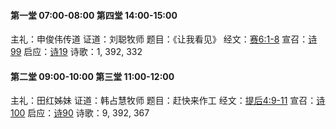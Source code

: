 #### 第一堂 07:00-08:00 第四堂 14:00-15:00

主礼：申俊伟传道
证道：刘聪牧师
题目：《让我看见》
经文：[赛6:1-8](http://www.hdchurch.org/bibleapi/?flag=ysys>6:1-8 "赛6:1-8")
宣召：[诗99](http://www.hdchurch.org/bibleapi/?flag=sp>99 "诗99")
启应：[诗19](http://www.hdchurch.org/bibleapi/?flag=sp>19 "诗19")
诗歌：1, 392, 332

#### 第二堂 09:00-10:00 第三堂 11:00-12:00

主礼：田红姊妹
证道：韩占慧牧师
题目：赶快来作工
经文：[提后4:9-11](http://www.hdchurch.org/bibleapi/?flag=tmths>4:9-11 "提后4:9-11")
宣召：[诗100](http://www.hdchurch.org/bibleapi/?flag=sp>100 "诗100")
启应：[诗90](http://www.hdchurch.org/bibleapi/?flag=sp>90 "诗90")
诗歌：9, 392, 367
